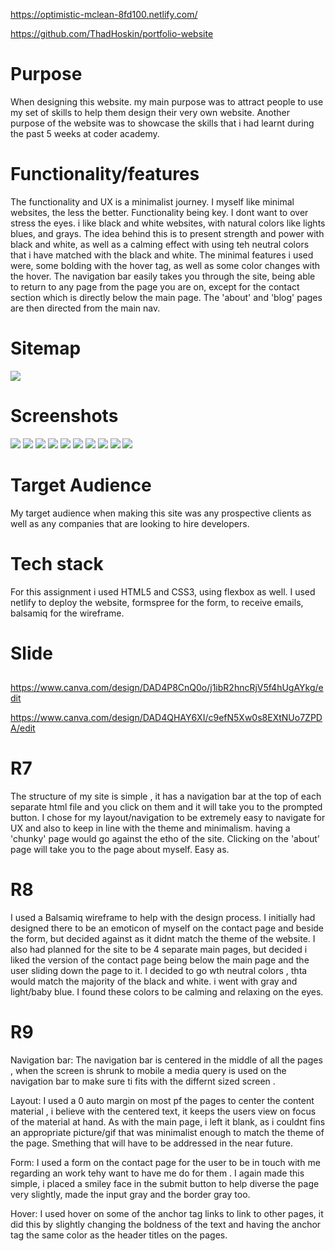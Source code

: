 https://optimistic-mclean-8fd100.netlify.com/

https://github.com/ThadHoskin/portfolio-website

# Purpose

When designing this website. my main purpose was to attract people to use my set of skills to help them design their very own website. Another purpose of the website was to showcase the skills that i had learnt during the past 5 weeks at coder academy. 

# Functionality/features

The functionality and UX is a minimalist journey. I myself like minimal websites, the less the better. Functionality being key. I dont want to over stress the eyes. i like black and white websites, with natural colors like lights blues, and grays. The idea behind this is to present strength and power with black and white, as well as a calming effect with using teh neutral colors that i have matched with the black and white. The minimal features i used were, some bolding with the hover tag, as well as some color changes with the hover. The navigation bar easily takes you through the site, being able to return to any page from the page you are on, except for the contact section which is directly below the main page. The 'about' and 'blog' pages are then directed from the main nav. 

# Sitemap

![](lucid-chart-1.png)

# Screenshots

![](front-web-page.png)
![](contact-page.png)
![](bottom-contact.png)
![](about.png)
![](about2.png)
![](blog1.png)
![](blog2.png)
![](balsamiq-1.png)
![](balsamiq-3.png)
![](balsamiq-2.png)






# Target Audience

My target audience when making this site was any prospective clients as well as any companies that are looking to hire developers.

# Tech stack

For this assignment i used HTML5 and CSS3, using flexbox as well. I used netlify to deploy the website, formspree for the form, to receive emails, balsamiq for the wireframe.  


# Slide

## 
https://www.canva.com/design/DAD4P8CnQ0o/j1ibR2hncRjV5f4hUgAYkg/edit

https://www.canva.com/design/DAD4QHAY6XI/c9efN5Xw0s8EXtNUo7ZPDA/edit


# R7

The structure of my site is simple , it has a navigation bar at the top of each separate html file and you click on them and it will take you to the prompted button. I chose for my layout/navigation to be extremely easy to navigate for UX and also to keep in line with the theme and minimalism. having a 'chunky' page would go against the etho of the site. Clicking on the 'about' page will take you to the page about myself. Easy as. 

# R8

I used a Balsamiq wireframe to help with the design process. I initially had designed there to be an emoticon of myself on the contact page and beside the form, but decided against as it didnt match the theme of the website. I also had planned for the site to be 4 separate main pages, but decided i liked the version of the contact page being below the main page and the user sliding down the page to it. I decided to go wth neutral colors , thta would match the majority of the black and white. i went with gray and light/baby blue. I found these colors to be calming and relaxing on the eyes. 

# R9

Navigation bar: The navigation bar is centered in the middle of all the pages , when the screen is shrunk to mobile a media query is used on the navigation bar to make sure ti fits with the differnt sized screen . 

Layout: I used a 0 auto margin on most pf the pages to center the content material , i believe with the centered text, it keeps the users view on focus of the material at hand. As with the main page, i left it blank, as i couldnt fins an appropriate picture/gif that was minimalist enough to match the theme of the page. Smething that will have to be addressed in the near future. 

Form: I used a form on the contact page for the user to be in touch with me regarding an work tehy want to have me do for them . I again made this simple, i placed a smiley face in the submit button to help diverse the page very slightly, made the input gray and the border gray too. 

Hover: I used hover on some of the anchor tag links to link to other pages, it did this by slightly changing the boldness of the text and having the anchor tag the same color as the header titles on the pages. 
